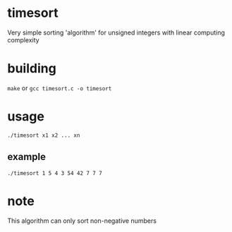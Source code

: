 # timesort
Very simple sorting 'algorithm' for unsigned integers with linear computing complexity

# building
`make` or `gcc timesort.c -o timesort`

# usage
`./timesort x1 x2 ... xn`

## example
`./timesort 1 5 4 3 54 42 7 7 7`

# note
This algorithm can only sort non-negative numbers
